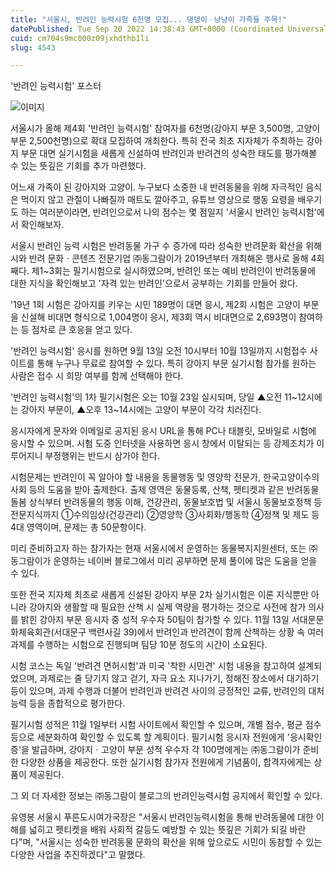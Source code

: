 ```yaml
---
title: "서울시, 반려인 능력시험 6천명 모집... 댕댕이ㆍ냥냥이 가족들 주목!"
datePublished: Tue Sep 20 2022 14:38:43 GMT+0000 (Coordinated Universal Time)
cuid: cm704s9mc000z09jxhdthb1li
slug: 4543

---
```



'반려인 능력시험' 포스터

![이미지](https://cdn.hashnode.com/res/hashnode/image/upload/v1739257121735/7cf78bc3-d925-4c31-b33f-81a82dd3ea29.png)

서울시가 올해 제4회 '반려인 능력시험' 참여자를 6천명(강아지 부문 3,500명, 고양이 부문 2,500천명)으로 확대 모집하여 개최한다. 특히 전국 최초 지자체가 주최하는 강아지 부문 대면 실기시험을 새롭게 신설하여 반려인과 반려견의 성숙한 태도를 평가해볼 수 있는 뜻깊은 기회를 추가 마련했다.

어느새 가족이 된 강아지와 고양이. 누구보다 소중한 내 반려동물을 위해 자극적인 음식은 먹이지 않고 관절이 나빠질까 매트도 깔아주고, 유튜브 영상으로 행동 요령을 배우기도 하는 여러분이라면, 반려인으로서 나의 점수는 몇 점일지 '서울시 반려인 능력시험'에서 확인해보자.

서울시 반려인 능력 시험은 반려동물 가구 수 증가에 따라 성숙한 반려문화 확산을 위해 시와 반려 문화ㆍ콘텐츠 전문기업 ㈜동그람이가 2019년부터 개최해온 행사로 올해 4회째다. 제1~3회는 필기시험으로 실시하였으며, 반려인 또는 예비 반려인이 반려동물에 대한 지식을 확인해보고 '자격 있는 반려인'으로서 공부하는 기회를 만들어 왔다.

'19년 1회 시험은 강아지를 키우는 시민 189명이 대면 응시, 제2회 시험은 고양이 부문을 신설해 비대면 형식으로 1,004명이 응시, 제3회 역시 비대면으로 2,693명이 참여하는 등 점차로 큰 호응을 얻고 있다.

'반려인 능력시험' 응시를 원하면 9월 13일 오전 10시부터 10월 13일까지 시험접수 사이트를 통해 누구나 무료로 참여할 수 있다. 특히 강아지 부문 실기시험 참가를 원하는 사람은 접수 시 희망 여부를 함께 선택해야 한다.

'반려인 능력시험'의 1차 필기시험은 오는 10월 23일 실시되며, 당일 ▲오전 11~12시에는 강아지 부문이, ▲오후 13~14시에는 고양이 부문이 각각 치러진다.

응시자에게 문자와 이메일로 공지된 응시 URL을 통해 PC나 태블릿, 모바일로 시험에 응시할 수 있으며. 시험 도중 인터넷을 사용하면 응시 창에서 이탈되는 등 강제조치가 이루어지니 부정행위는 반드시 삼가야 한다.

시험문제는 반려인이 꼭 알아야 할 내용을 동물행동 및 영양학 전문가, 한국고양이수의사회 등의 도움을 받아 출제한다. 출제 영역은 동물등록, 산책, 펫티켓과 같은 반려동물 돌봄 상식부터 반려동물의 행동 이해, 건강관리, 동물보호법 및 서울시 동물보호정책 등 전문지식까지 ①수의임상(건강관리) ②영양학 ③사회화/행동학 ④정책 및 제도 등 4대 영역이며, 문제는 총 50문항이다.

미리 준비하고자 하는 참가자는 현재 서울시에서 운영하는 동물복지지원센터, 또는 ㈜동그람이가 운영하는 네이버 블로그에서 미리 공부하면 문제 풀이에 많은 도움을 얻을 수 있다.

또한 전국 지자체 최초로 새롭게 신설된 강아지 부문 2차 실기시험은 이론 지식뿐만 아니라 강아지와 생활할 때 필요한 산책 시 실제 역량을 평가하는 것으로 사전에 참가 의사를 밝힌 강아지 부문 응시자 중 성적 우수자 50팀이 참가할 수 있다. 11월 13일 서대문문화체육회관(서대문구 백련사길 39)에서 반려인과 반려견이 함께 산책하는 상황 속 여러 과제를 수행하는 시험으로 진행되며 팀당 10분 정도의 시간이 소요된다.

시험 코스는 독일 '반려견 면허시험'과 미국 '착한 시민견' 시험 내용을 참고하여 설계되었으며, 과제로는 줄 당기지 않고 걷기, 자극 요소 지나가기, 정해진 장소에서 대기하기 등이 있으며, 과제 수행과 더불어 반려인과 반려견 사이의 긍정적인 교류, 반려인의 대처 능력 등을 종합적으로 평가한다.

필기시험 성적은 11월 1일부터 시험 사이트에서 확인할 수 있으며, 개별 점수, 평균 점수 등으로 세분화하여 확인할 수 있도록 할 계획이다. 필기시험 응시자 전원에게 '응시확인증'을 발급하며, 강아지ㆍ고양이 부문 성적 우수자 각 100명에게는 ㈜동그람이가 준비한 다양한 상품을 제공한다. 또한 실기시험 참가자 전원에게 기념품이, 합격자에게는 상품이 제공된다.

그 외 더 자세한 정보는 ㈜동그람이 블로그의 반려인능력시험 공지에서 확인할 수 있다.

유영봉 서울시 푸른도시여가국장은 "서울시 반려인능력시험을 통해 반려동물에 대한 이해를 넓히고 펫티켓을 배워 사회적 갈등도 예방할 수 있는 뜻깊은 기회가 되길 바란다"며, "서울시는 성숙한 반려동물 문화의 확산을 위해 앞으로도 시민이 동참할 수 있는 다양한 사업을 추진하겠다"고 말했다.